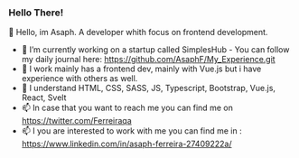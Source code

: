 ### Hello There!

👋 Hello, im Asaph. A developer whith focus on frontend development.
- 🔭 I’m currently working on a startup called SimplesHub - You can follow my daily journal here: https://github.com/AsaphF/My_Experience.git
- 🌱 I work mainly has a frontend dev, mainly with Vue.js but i have experience with others as well.
- 💞️ I understand HTML, CSS, SASS, JS, Typescript, Bootstrap, Vue.js, React, Svelt
- 📫 In case that you want to reach me you can find me on https://twitter.com/Ferreiraqa
- 📫 I you are interested to work with me you can find me in : https://www.linkedin.com/in/asaph-ferreira-27409222a/
